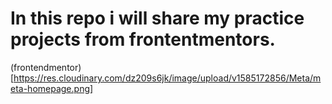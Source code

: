 # In this repo i will share my practice projects from frontentmentors.

(frontendmentor)[https://res.cloudinary.com/dz209s6jk/image/upload/v1585172856/Meta/meta-homepage.png]